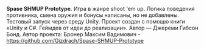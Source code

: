 **Spase SHMUP Prototype**.
Игра в жанре shoot 'em up. 
Логика поведения противника, смена оружия и бонусы написаны, но не добавлены.
Тестовый запуск через среду Unity.
Проект создан с помощю книги «Unity и C#. Геймдев от идеи до реализации». Автор — Джереми Гибсон Бонд.
Автор проекта: Бронер Максим Вадимович - https://github.com/Gizdrach/Spase-SHMUP-Prototype
